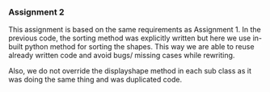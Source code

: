 ### Assignment 2

This assignment is based on the same requirements as Assignment 1.
In the previous code, the sorting method was explicitly written but here we use in-built python method for sorting the shapes. This way we are able to reuse already written code and avoid bugs/ missing cases while rewriting.

Also, we do not override the displayshape method in each sub class as it was doing the same thing and was duplicated code.